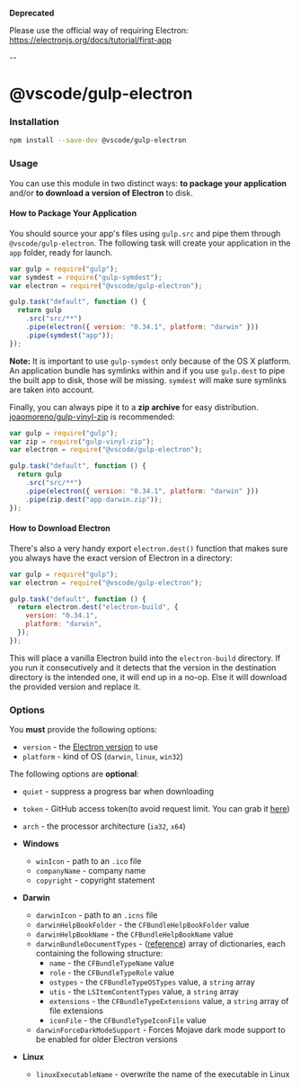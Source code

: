 **Deprecated**

Please use the official way of requiring Electron: https://electronjs.org/docs/tutorial/first-app

--

# @vscode/gulp-electron

### Installation

```bash
npm install --save-dev @vscode/gulp-electron
```

### Usage

You can use this module in two distinct ways: **to package your application** and/or
**to download a version of Electron** to disk.

#### How to Package Your Application

You should source your app's files using `gulp.src` and pipe them through
`@vscode/gulp-electron`. The following task will create your application in
the `app` folder, ready for launch.

```javascript
var gulp = require("gulp");
var symdest = require("gulp-symdest");
var electron = require("@vscode/gulp-electron");

gulp.task("default", function () {
  return gulp
    .src("src/**")
    .pipe(electron({ version: "0.34.1", platform: "darwin" }))
    .pipe(symdest("app"));
});
```

**Note:** It is important to use `gulp-symdest` only because of the OS X
platform. An application bundle has symlinks within and if you use `gulp.dest`
to pipe the built app to disk, those will be missing. `symdest` will make
sure symlinks are taken into account.

Finally, you can always pipe it to a **zip archive** for easy distribution.
[joaomoreno/gulp-vinyl-zip](https://github.com/joaomoreno/gulp-vinyl-zip) is recommended:

```javascript
var gulp = require("gulp");
var zip = require("gulp-vinyl-zip");
var electron = require("@vscode/gulp-electron");

gulp.task("default", function () {
  return gulp
    .src("src/**")
    .pipe(electron({ version: "0.34.1", platform: "darwin" }))
    .pipe(zip.dest("app-darwin.zip"));
});
```

#### How to Download Electron

There's also a very handy export `electron.dest()` function that
makes sure you always have the exact version of Electron in a directory:

```javascript
var gulp = require("gulp");
var electron = require("@vscode/gulp-electron");

gulp.task("default", function () {
  return electron.dest("electron-build", {
    version: "0.34.1",
    platform: "darwin",
  });
});
```

This will place a vanilla Electron build into the `electron-build` directory.
If you run it consecutively and it detects that the version in the destination directory
is the intended one, it will end up in a no-op. Else it will download the provided version
and replace it.

### Options

You **must** provide the following options:

- `version` - the [Electron version](https://github.com/atom/electron/releases) to use
- `platform` - kind of OS (`darwin`, `linux`, `win32`)

The following options are **optional**:

- `quiet` - suppress a progress bar when downloading
- `token` - GitHub access token(to avoid request limit. You can grab it [here](https://github.com/settings/tokens))

- `arch` - the processor architecture (`ia32`, `x64`)

- **Windows**

  - `winIcon` - path to an `.ico` file
  - `companyName` - company name
  - `copyright` - copyright statement

- **Darwin**

  - `darwinIcon` - path to an `.icns` file
  - `darwinHelpBookFolder` - the `CFBundleHelpBookFolder` value
  - `darwinHelpBookName` - the `CFBundleHelpBookName` value
  - `darwinBundleDocumentTypes` - ([reference](https://developer.apple.com/library/ios/documentation/filemanagement/conceptual/documentinteraction_topicsforios/Articles/RegisteringtheFileTypesYourAppSupports.html)) array of dictionaries, each containing the following structure:
    - `name` - the `CFBundleTypeName` value
    - `role` - the `CFBundleTypeRole` value
    - `ostypes` - the `CFBundleTypeOSTypes` value, a `string` array
    - `utis` - the `LSItemContentTypes` value, a `string` array
    - `extensions` - the `CFBundleTypeExtensions` value, a `string` array of file extensions
    - `iconFile` - the `CFBundleTypeIconFile` value
  - `darwinForceDarkModeSupport` - Forces Mojave dark mode support to be enabled for older Electron versions

- **Linux**
  - `linuxExecutableName` - overwrite the name of the executable in Linux

